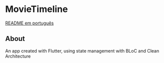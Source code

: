 # MovieTimeline
[README em português](https://github.com/mquerique/movie_timeline/blob/master/README.md)

## About
An app created with Flutter, using state management with BLoC and Clean Architecture

